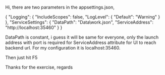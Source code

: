 Hi, there are two parameters in the appsettings.json,  

{
  "Logging": {
    "IncludeScopes": false,
    "LogLevel": {
      "Default": "Warning"
    }
  },
  "ServiceSettings": {
    "DataPath": "Data\\work.json",
    "ServiceAddress": "http://localhost:35460"
  }
}

DataPath is constant, i guess it will be same for everyone, only the launch address with port is required for ServiceAddress attribute for UI 
to reach backend url. For my configuration it is localhost:35460.

Then just hit F5

Thanks for the exercise, regards